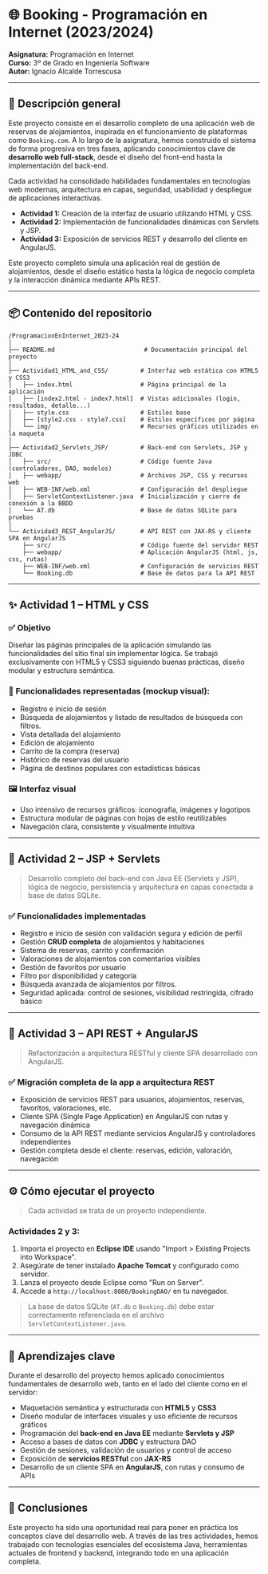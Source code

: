 # 🌐 Booking - Programación en Internet (2023/2024)

**Asignatura:** Programación en Internet  
**Curso:** 3º de Grado en Ingeniería Software  
**Autor:** Ignacio Alcalde Torrescusa

---

## 📌 Descripción general

Este proyecto consiste en el desarrollo completo de una aplicación web de reservas de alojamientos, inspirada en el funcionamiento de plataformas como `Booking.com`. A lo largo de la asignatura, hemos construido el sistema de forma progresiva en tres fases, aplicando conocimientos clave de **desarrollo web full-stack**, desde el diseño del front-end hasta la implementación del back-end.

Cada actividad ha consolidado habilidades fundamentales en tecnologías web modernas, arquitectura en capas, seguridad, usabilidad y despliegue de aplicaciones interactivas.

- **Actividad 1:** Creación de la interfaz de usuario utilizando HTML y CSS.
- **Actividad 2:** Implementación de funcionalidades dinámicas con Servlets y JSP.
- **Actividad 3:** Exposición de servicios REST y desarrollo del cliente en AngularJS.

Este proyecto completo simula una aplicación real de gestión de alojamientos, desde el diseño estático hasta la lógica de negocio completa y la interacción dinámica mediante APIs REST.

---

## 📦 Contenido del repositorio

```
/ProgramacionEnInternet_2023-24  
│  
├── README.md                         # Documentación principal del proyecto  
│  
├── Actividad1_HTML_and_CSS/         # Interfaz web estática con HTML5 y CSS3  
│   ├── index.html                   # Página principal de la aplicación  
│   ├── [index2.html - index7.html]  # Vistas adicionales (login, resultados, detalle...)  
│   ├── style.css                    # Estilos base  
│   ├── [style2.css - style7.css]    # Estilos específicos por página  
│   └── img/                         # Recursos gráficos utilizados en la maqueta  
│  
├── Actividad2_Servlets_JSP/         # Back-end con Servlets, JSP y JDBC  
│   ├── src/                         # Código fuente Java (controladores, DAO, modelos)  
│   ├── webapp/                      # Archivos JSP, CSS y recursos web  
│   ├── WEB-INF/web.xml              # Configuración del despliegue  
│   ├── ServletContextListener.java  # Inicialización y cierre de conexión a la BBDD  
│   └── AT.db                        # Base de datos SQLite para pruebas  
│  
└── Actividad3_REST_AngularJS/       # API REST con JAX-RS y cliente SPA en AngularJS  
    ├── src/                         # Código fuente del servidor REST  
    ├── webapp/                      # Aplicación AngularJS (html, js, css, rutas)  
    ├── WEB-INF/web.xml              # Configuración de servicios REST  
    └── Booking.db                   # Base de datos para la API REST
```
---

## ✨ Actividad 1 – HTML y CSS

### ✅ Objetivo
Diseñar las páginas principales de la aplicación simulando las funcionalidades del sitio final sin implementar lógica. Se trabajó exclusivamente con HTML5 y CSS3 siguiendo buenas prácticas, diseño modular y estructura semántica.

### 📄 Funcionalidades representadas (mockup visual):
- Registro e inicio de sesión
- Búsqueda de alojamientos y listado de resultados de búsqueda con filtros.
- Vista detallada del alojamiento
- Edición de alojamiento
- Carrito de la compra (reserva)
- Histórico de reservas del usuario
- Página de destinos populares con estadísticas básicas

### 🖼️ Interfaz visual
- Uso intensivo de recursos gráficos: iconografía, imágenes y logotipos
- Estructura modular de páginas con hojas de estilo reutilizables
- Navegación clara, consistente y visualmente intuitiva

---

## 🧠 Actividad 2 – JSP + Servlets

> Desarrollo completo del back-end con Java EE (Servlets y JSP), lógica de negocio, persistencia y arquitectura en capas conectada a base de datos SQLite.

### ✅ Funcionalidades implementadas
- Registro e inicio de sesión con validación segura y edición de perfil
- Gestión **CRUD completa** de alojamientos y habitaciones
- Sistema de reservas, carrito y confirmación
- Valoraciones de alojamientos con comentarios visibles 
- Gestión de favoritos por usuario
- Filtro por disponibilidad y categoría
- Búsqueda avanzada de alojamientos por filtros.
- Seguridad aplicada: control de sesiones, visibilidad restringida, cifrado básico

---

## 🔁 Actividad 3 – API REST + AngularJS

> Refactorización a arquitectura RESTful y cliente SPA desarrollado con AngularJS.

### ✅ Migración completa de la app a arquitectura REST
- Exposición de servicios REST para usuarios, alojamientos, reservas, favoritos, valoraciones, etc.
- Cliente SPA (Single Page Application) en AngularJS con rutas y navegación dinámica
- Consumo de la API REST mediante servicios AngularJS y controladores independientes
- Gestión completa desde el cliente: reservas, edición, valoración, navegación

---

## ⚙️ Cómo ejecutar el proyecto

> Cada actividad se trata de un proyecto independiente.

### Actividades 2 y 3:

1. Importa el proyecto en **Eclipse IDE** usando "Import > Existing Projects into Workspace".
2. Asegúrate de tener instalado **Apache Tomcat** y configurado como servidor.
3. Lanza el proyecto desde Eclipse como "Run on Server".
4. Accede a `http://localhost:8080/BookingDAO/` en tu navegador.

> La base de datos SQLite (`AT.db` o `Booking.db`) debe estar correctamente referenciada en el archivo `ServletContextListener.java`.

---

## 📘 Aprendizajes clave

Durante el desarrollo del proyecto hemos aplicado conocimientos fundamentales de desarrollo web, tanto en el lado del cliente como en el servidor:

- Maquetación semántica y estructurada con **HTML5** y **CSS3**
- Diseño modular de interfaces visuales y uso eficiente de recursos gráficos
- Programación del **back-end en Java EE** mediante **Servlets y JSP**
- Acceso a bases de datos con **JDBC** y estructura DAO
- Gestión de sesiones, validación de usuarios y control de acceso
- Exposición de **servicios RESTful** con **JAX-RS**
- Desarrollo de un cliente SPA en **AngularJS**, con rutas y consumo de APIs

---

## 📌 Conclusiones

Este proyecto ha sido una oportunidad real para poner en práctica los conceptos clave del desarrollo web. A través de las tres actividades, hemos trabajado con tecnologías esenciales del ecosistema Java, herramientas actuales de frontend y backend, integrando todo en una aplicación completa.

